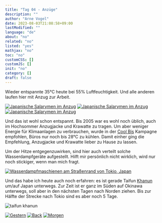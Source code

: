 ```yaml
---
title: "Tag 04 - Anzüge"
description: ""
author: "Arne Vogel"
date: 2023-08-03T21:08:58+09:00
lastModified: ""
language: "de"
about: "no"
related: "no"
listed: "yes"
mathjax: "no"
toc: "no"
customCSS: []
customJS: []
init: "no"
category: []
draft: false
---
```


Wieder entspannte 35°C heute bei 55% Luftfeuchtigkeit.
Und alle anderen laufen hier mit Anzug zur Arbeit.

[![Japanische Salarymen im Anzug](anzug-small.jpg)](anzug.jpg)
[![Japanische Salarymen im Anzug](anzug2-small.jpg)](anzug2.jpg)
[![Japanische Salarymen im Anzug](anzug3-small.jpg)](anzug3.jpg)

Und das ist wohl schon entspannt.
Bis 2005 war es wohl noch üblich, auch im Hochsommer Anzugjacke und Krawatte zu tragen.
Um aber weniger Energie für Klimaanlagen zu verbrauchen, wurde in der [Cool Bis](https://de.wikipedia.org/wiki/Cool_Biz) Kampagne empfohlen, Büros nur noch bis 28°C zu kühlen.
Damit einher ging die Empfehlung, Anzugjacke und Krawatte lieber zu Hause zu lassen.


Um der Hitze entgegenzuwirken, sind hier auch verteilt solche Wasserdampfgeräte aufgestellt.
Hilft mir persönlich nicht wirklich, wird nur noch stickiger, wenn man mich fragt.

[![Wasserdampfmaschienen am Straßenrand von Tokio, Japan](nebel-small.jpg)](nebel.jpg)

Und das habe ich heute auch noch erfahren: es ist gerade Taifun [Khanun](https://www.tagesschau.de/ausland/asien/japan-taiwan-taifun-100.html) um/auf Japan unterwegs.
Zur Zeit ist er ganz im Süden auf Okinawa unterwegs, soll aber in den nächsten Tagen nach Norden ziehen.
Bis zur Hälfte der Strecke nach Tokio sind es aber noch 5 Tage.

![taifun khanun](taifun.png)



[![Gestern](../left.png)](../tag-03) [![Back](../back.png)](..) [![Morgen](../right.png)](../tag-05)
